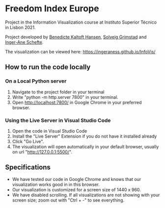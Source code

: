 # Freedom Index Europe

Project in the Information Visualization course at Instituto Superior Técnico in Lisbon 2021.

Project developed by [Benedicte Kaltoft Hansen](https://github.com/benedictekh), [Solveig Grimstad](https://github.com/SolveigGrimstad) and [Inger-Ane Schefte](https://github.com/ingeraness).

The visualization can be viewed here: https://ingeraness.github.io/InfoVis/

## How to run the code locally

### On a Local Python server

1. Navigate to the project folder in your terminal
2. Write "python -m http.server 7800" in your terminal.
3. Open [http://localhost:7800/](http://localhost:7800/) in Google Chrome in your preferred browser.

### Using the Live Server in Visual Studio Code

1. Open the code in Visual Studio Code
2. Install the "Live Server" Extension if you do not have it installed already
3. Click "Go Live".
4. The visualization will open automatically in your default browser, usually on url "http://127.0.0.1:5500/".

## Specifications

- We have tested our code in Google Chrome and knows that our visualization works good in in this browser.
- Our visualization is customized for a screen size of 1440 x 960.
- We have disabled scrolling. If all visualizations are not showing with your screen size; zoom out with "Ctrl + -" to see everything.
